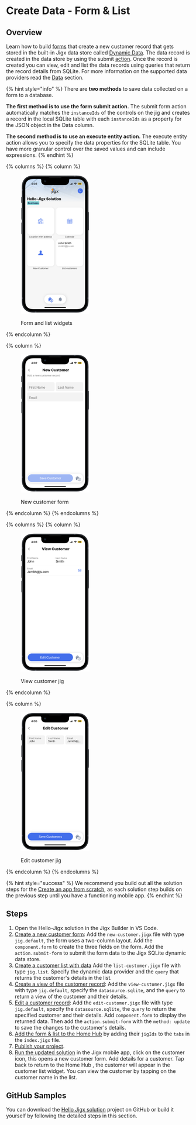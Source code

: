 # Create Data - Form & List

## Overview

Learn how to build [forms](../../../building-apps-with-jigx/ui/jigs-_screens_/forms/forms.md) that create a new customer record that gets stored in the built-in Jigx data store called [Dynamic Data](../../../building-apps-with-jigx/data/data-providers/dynamic-data/dynamic-data.md). The data record is created in the data store by using the submit [action](https://docs.jigx.com/examples/actions). Once the record is created you can view, edit and list the data records using queries that return the record details from SQLite. For more information on the supported data providers read the [Data](../../../building-apps-with-jigx/data/data.md) section.

{% hint style="info" %}
There are **two methods** to save data collected on a form to a database.

**The first method is to use the form submit action.** The submit form action automatically matches the `instanceIds` of the controls on the jig and creates a record in the local SQLite table with each `instanceIds` as a property for the JSON object in the Data column.

**The second method is to use an execute entity action.** The execute entity action allows you to specify the data properties for the SQLite table. You have more granular control over the saved values and can include expressions.&#x20;
{% endhint %}

{% columns %}
{% column %}
<figure><img src="../../../.gitbook/assets/FormListLight.PNG" alt="Form and list widgets" width="188"><figcaption><p>Form and list widgets</p></figcaption></figure>
{% endcolumn %}

{% column %}
<figure><img src="../../../.gitbook/assets/NewCustomerLight.PNG" alt="New customer form" width="188"><figcaption><p>New customer form</p></figcaption></figure>
{% endcolumn %}
{% endcolumns %}

{% columns %}
{% column %}
<figure><img src="../../../.gitbook/assets/ViewCustomerLight.PNG" alt="View customer jig" width="188"><figcaption><p>View customer jig</p></figcaption></figure>
{% endcolumn %}

{% column %}
<figure><img src="../../../.gitbook/assets/EditCustomerLight.PNG" alt="Edit customer jig" width="188"><figcaption><p>Edit customer jig</p></figcaption></figure>
{% endcolumn %}
{% endcolumns %}

{% hint style="success" %}
We recommend you build out all the solution steps for the [Create an app from scratch](create-data-form-_-list.md), as each solution step builds on the previous step until you have a functioning mobile app.
{% endhint %}

## Steps

1. Open the Hello-Jigx solution in the Jigx Builder in VS Code.
2. [Create a new customer form](create-a-new-customer-form.md): Add the `new-customer.jigx` file with type `jig.default`, the form uses a two-column layout. Add the `component.form` to create the three fields on the form. Add the `action.submit-form` to submit the form data to the Jigx SQLite dynamic data store.
3. [Create a customer list with data](create-a-customer-list-with-data.md) Add the `list-customer.jigx` file with type `jig.list`. Specify the dynamic data provider and the `query` that returns the customer's details in the list.
4. [Create a view of the customer record](create-a-view-of-the-customer-record.md): Add the `view-customer.jigx` file with type `jig.default`, specify the `datasource.sqlite`, and the `query` to return a view of the customer and their details.
5. [Edit a customer record](edit-a-customer-record.md): Add the `edit-customer.jigx` file with type `jig.default`, specify the `datasource.sqlite`, the `query` to return the specified customer and their details. Add `component.form` to display the returned data. Then add the `action.submit-form` with the `method: update` to save the changes to the customer's details.
6. [Add the form & list to the Home Hub](add-the-form-_-list-to-the-home-hub.md) by adding their `jigIds` to the `tabs` in the `index.jigx` file.
7. [Publish your project](../create-the-calendar/publish-your-project.md).
8. [Run the updated solution](../run-the-updated-solution.md) in the Jigx mobile app, click on the customer icon, this opens a new customer form. Add details for a customer. Tap back to return to the Home Hub , the customer will appear in the customer list widget. You can view the customer by tapping on the customer name in the list.

## GitHub Samples

You can download the [Hello Jigx solution](https://github.com/jigx-com/jigx-samples/tree/main/quickstart/hello-jigx-solution) project on GitHub or build it yourself by following the detailed steps in this section.

